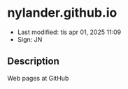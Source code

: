 # nylander.github.io

- Last modified: tis apr 01, 2025  11:09
- Sign: JN

## Description

Web pages at GitHub


